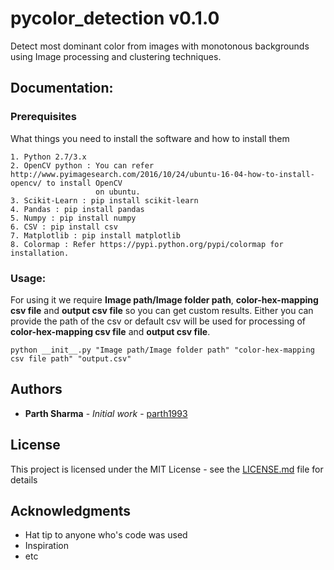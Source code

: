# pycolor_detection v0.1.0
Detect most dominant color from images with monotonous backgrounds using Image processing and clustering techniques.

## Documentation:

### Prerequisites

What things you need to install the software and how to install them

```
1. Python 2.7/3.x
2. OpenCV python : You can refer http://www.pyimagesearch.com/2016/10/24/ubuntu-16-04-how-to-install-opencv/ to install OpenCV 
                   on ubuntu.
3. Scikit-Learn : pip install scikit-learn
4. Pandas : pip install pandas
5. Numpy : pip install numpy
6. CSV : pip install csv
7. Matplotlib : pip install matplotlib
8. Colormap : Refer https://pypi.python.org/pypi/colormap for installation.
```

### Usage:

For using it we require **Image path/Image folder path**, **color-hex-mapping csv file** and **output csv file** so you can get custom results. Either you can provide the path of the csv or default csv will be used for processing of **color-hex-mapping csv file** and **output csv file**.

```
python __init__.py "Image path/Image folder path" "color-hex-mapping csv file path" "output.csv"
```


## Authors

* **Parth Sharma** - *Initial work* - [parth1993](https://github.com/parth1993)


## License

This project is licensed under the MIT License - see the [LICENSE.md](LICENSE.md) file for details

## Acknowledgments

* Hat tip to anyone who's code was used
* Inspiration
* etc






